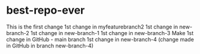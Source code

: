 # best-repo-ever
This is the first change
1st change in myfeaturebranch2
1st change in new-branch-2
1st change in new-branch-1
1st change in new-branch-3
Make 1st change in GitHub - main branch
1st change in new-branch-4 (change made in GitHub in branch new-branch-4)
